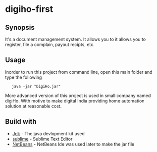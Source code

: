 # digiho-first
## Synopsis
It's a document management system. It allows you to it allows you to register, file a complain, payout recipts, etc.

## Usage 
Inorder to run this project from command line, open this main folder and type the following
```
   java -jar "DigiHo.jar"
``` 
More advanced version of this project is used in small company named digiHo. With motive to make digital India providing home automation solution at reasonable cost.

## Build with
* [Jdk](https://java.com/en/download/) - The java devlopment kit used
* [sublime](https://www.sublimetext.com/) - Sublime Text Editor
* [NetBeans](https://netbeans.org/downloads/) - NetBeans Ide was used later to make the jar file